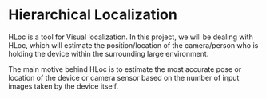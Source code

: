 # Hierarchical Localization


HLoc is a tool for Visual localization.
In this project, we will be dealing with HLoc, which will estimate the position/location of the camera/person who is holding the device within the surrounding large environment.

The main motive behind HLoc is to estimate the most accurate pose or location of the device or camera sensor based on the number of input images taken by the device itself.
